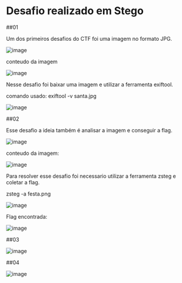 
# Desafio realizado em Stego


##01

Um dos primeiros desafios do CTF foi uma imagem no formato JPG.

![image](https://user-images.githubusercontent.com/26422836/210899819-1e6cbf34-cd9b-4ed0-9b19-312b7e605f07.png)

conteudo da imagem

![image](https://user-images.githubusercontent.com/26422836/210899837-276f903f-25a1-4889-9497-03b9555150bd.png)

Nesse desafio foi baixar uma imagem e utilizar a ferramenta exiftool.

comando usado: exiftool -v santa.jpg

![image](https://user-images.githubusercontent.com/26422836/210900596-a36f052e-da57-4263-beab-2a85713795e2.png)


##02

Esse desafio a ideia também é analisar a imagem e conseguir a flag.

![image](https://user-images.githubusercontent.com/26422836/210900807-a74d37fc-5e42-4aed-8dd0-fa3b6e880a9a.png)

conteudo da imagem:

![image](https://user-images.githubusercontent.com/26422836/210903620-25314657-e4c8-4992-ba55-037055f245e7.png)


Para resolver esse desafio foi necessario utilizar a ferramenta zsteg e coletar a flag.

zsteg -a festa.png

![image](https://user-images.githubusercontent.com/26422836/210903364-65c25314-66d9-4c53-9b04-eef709df3535.png)

Flag encontrada:

![image](https://user-images.githubusercontent.com/26422836/210903420-a1cc4f81-fcd2-4326-bfdd-3b0b11562180.png)


##03

![image](https://user-images.githubusercontent.com/26422836/210900824-b9be3e85-6c6f-4870-9676-cff59fb2a326.png)


##04

![image](https://user-images.githubusercontent.com/26422836/210900872-2b380afb-3bbf-474d-b182-fb69ad3b1dc9.png)
